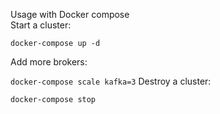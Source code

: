 Usage with Docker compose  
Start a cluster:  

```docker-compose up -d  ```


Add more brokers:  

```docker-compose scale kafka=3```
Destroy a cluster:  

```docker-compose stop```
